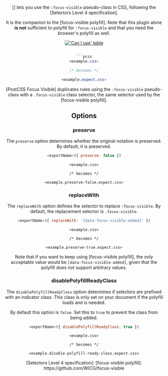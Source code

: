 <!-- Available Variables: -->
<!-- <humanReadableName> PostCSS Your Plugin -->
<!-- <exportName> postcssYourPlugin -->
<!-- <packageName> @csstools/postcss-your-plugin -->
<!-- <packageVersion> 1.0.0 -->
<!-- <packagePath> plugins/postcss-your-plugin -->
<!-- <cssdbId> your-feature -->
<!-- <specUrl> https://www.w3.org/TR/css-color-4/#funcdef-color -->
<!-- <example.css> file contents for examples/example.css -->
<!-- <header> -->
<!-- <usage> usage instructions -->
<!-- <envSupport> -->
<!-- <corsWarning> -->
<!-- <linkList> -->
<!-- to generate : npm run docs -->

<header>

[<humanReadableName>] lets you use the `:focus-visible` pseudo-class in CSS, 
following the [Selectors Level 4 specification].

It is the companion to the [focus-visible polyfill]. Note that this plugin
alone **is not** sufficient to polyfill for `:focus-visible` and that you need
the browser's polyfill as well.

[!['Can I use' table](https://caniuse.bitsofco.de/image/css-focus-visible.png)](https://caniuse.com/#feat=css-focus-visible)

```css

```pcss
<example.css>

/* becomes */

<example.expect.css>
```

[PostCSS Focus Visible] duplicates rules using the `:focus-visible` pseudo-class
with a `.focus-visible` class selector, the same selector used by the
[focus-visible polyfill].

<usage>

<envSupport>

## Options

### preserve

The `preserve` option determines whether the original notation
is preserved. By default, it is preserved.

```js
<exportName>({ preserve: false })
```

```pcss
<example.css>

/* becomes */

<example.preserve-false.expect.css>
```

### replaceWith

The `replaceWith` option defines the selector to replace `:focus-visible`. By
default, the replacement selector is `.focus-visible`.

```js
<exportName>({ replaceWith: '[data-focus-visible-added]' })
```

```pcss
<example.css>

/* becomes */

<example.preserve-true.expect.css>
```

Note that if you want to keep using [focus-visible polyfill], the only 
acceptable value would be `[data-focus-visible-added]`,
given that the polyfill does not support arbitrary values.

### disablePolyfillReadyClass

The `disablePolyfillReadyClass` option determines if selectors are prefixed with an indicator class.
This class is only set on your document if the polyfill loads and is needed.

By default this option is `false`.
Set this to `true` to prevent the class from being added.

```js
<exportName>({ disablePolyfillReadyClass: true })
```

```pcss
<example.css>

/* becomes */

<example.disable-polyfill-ready-class.expect.css>
```

<linkList>
[Selectors Level 4 specification]: <specUrl>
[focus-visible polyfill]: https://github.com/WICG/focus-visible
